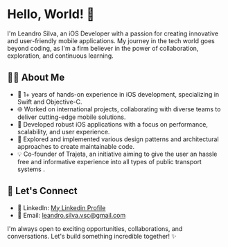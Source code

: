 # Hello, World! 👋

I'm Leandro Silva, an iOS Developer with a passion for creating innovative and user-friendly mobile applications. My journey in the tech world goes beyond coding, as I'm a firm believer in the power of collaboration, exploration, and continuous learning.

## 👨‍💻 About Me

- 🚀 1+ years of hands-on experience in iOS development, specializing in Swift and Objective-C.
- 🌐 Worked on international projects, collaborating with diverse teams to deliver cutting-edge mobile solutions.
- 📱 Developed robust iOS applications with a focus on performance, scalability, and user experience.
- 🤖 Explored and implemented various design patterns and architectural approaches to create maintainable code.
- 💡 Co-founder of Trajeta, an initiative aiming to give the user an hassle free and informative experience into all types of public transport systems .

## 🌟 Let's Connect

- 🔗 LinkedIn: [My Linkedin Profile](https://www.linkedin.com/in/leandro-silva-mad/)
- 📧 Email: leandro.silva.vsc@gmail.com

I'm always open to exciting opportunities, collaborations, and conversations. Let's build something incredible together! ✨
